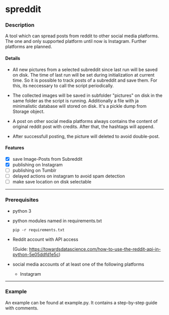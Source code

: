 # spreddit

### Description

A tool which can spread posts from reddit to other social media platforms. The one and only supported platform until now is Instagram. Further platforms are planned.

#### Details

- All new pictures from a selected subreddit since last run will be saved on disk. The time of last run will be set during initialization at current time. So it is possible to track posts of a subreddit and save them. For this, its neccessary to call the script periodically.

- The collected images will be saved in subfolder "pictures" on disk in the same folder as the script is running. Additionally a file with ja minimalistic database will stored on disk. It's a pickle dump from Storage object.

- A post on other social media platforms always contains the content of original reddit post with credits. After that, the hashtags will append.

- After successfull posting, the picture will deleted to avoid double-post.

#### Features

- [x] save Image-Posts from Subreddit
- [x] publishing on Instagram
- [ ] publishing on Tumblr
- [ ] delayed actions on instagram to avoid spam detection
- [ ] make save location on disk selectable

---

### Prerequisites

- python 3

- python modules named in requirements.txt
  
  ```pip -r requirements.txt```

- Reddit account with API access

  (Guide: https://towardsdatascience.com/how-to-use-the-reddit-api-in-python-5e05ddfd1e5c)

- social media accounts of at least one of the following platforms
  - Instagram

---

### Example

An example can be found at example.py. It contains a step-by-step guide with comments.
